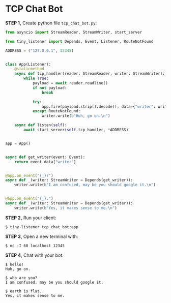 # TCP Chat Bot


**STEP 1,** Create python file ``tcp_chat_bot.py``:

```python
from asyncio import StreamReader, StreamWriter, start_server

from tiny_listener import Depends, Event, Listener, RouteNotFound

ADDRESS = ("127.0.0.1", 12345)


class App(Listener):
    @staticmethod
    async def tcp_handler(reader: StreamReader, writer: StreamWriter):
        while True:
            payload = await reader.readline()
            if not payload:
                break

            try:
                app.fire(payload.strip().decode(), data={"writer": writer})
            except RouteNotFound:
                writer.write(b"Huh, go on.\n")

    async def listen(self):
        await start_server(self.tcp_handler, *ADDRESS)


app = App()


async def get_writer(event: Event):
    return event.data["writer"]


@app.on_event("{_}?")
async def _(writer: StreamWriter = Depends(get_writer)):
    writer.write(b"I am confused, may be you should google it.\n")


@app.on_event("{_}.")
async def _(writer: StreamWriter = Depends(get_writer)):
    writer.write(b"Yes, it makes sense to me.\n")
```


**STEP 2,** Run your client:

```shell
$ tiny-listener tcp_chat_bot:app
```

**STEP 3,** Open a new terminal with:

```shell
$ nc -I 60 localhost 12345
```

**STEP 4,** Chat with your bot:

```shell
$ hello!
Huh, go on.

$ who are you?
I am confused, may be you should google it.

$ earth is flat.
Yes, it makes sense to me.
```
